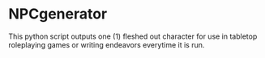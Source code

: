 # NPCgenerator
 This python script outputs one (1) fleshed out character for use in tabletop roleplaying games or writing endeavors everytime it is run. 
